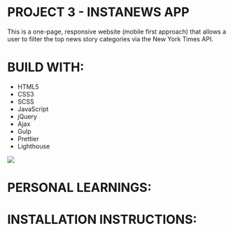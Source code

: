 # PROJECT 3 - INSTANEWS APP

This is a one-page, responsive website (mobile first approach) that allows a user to filter the top news story categories via the New York Times API.

# BUILD WITH:

- HTML5
- CSS3
- SCSS
- JavaScript
- jQuery
- Ajax
- Gulp
- Prettier
- Lighthouse

<img src="https://user-images.githubusercontent.com/43591615/59634808-762bf600-9104-11e9-8aef-c7f86c0c6ebb.PNG">

# PERSONAL LEARNINGS:

# INSTALLATION INSTRUCTIONS:
